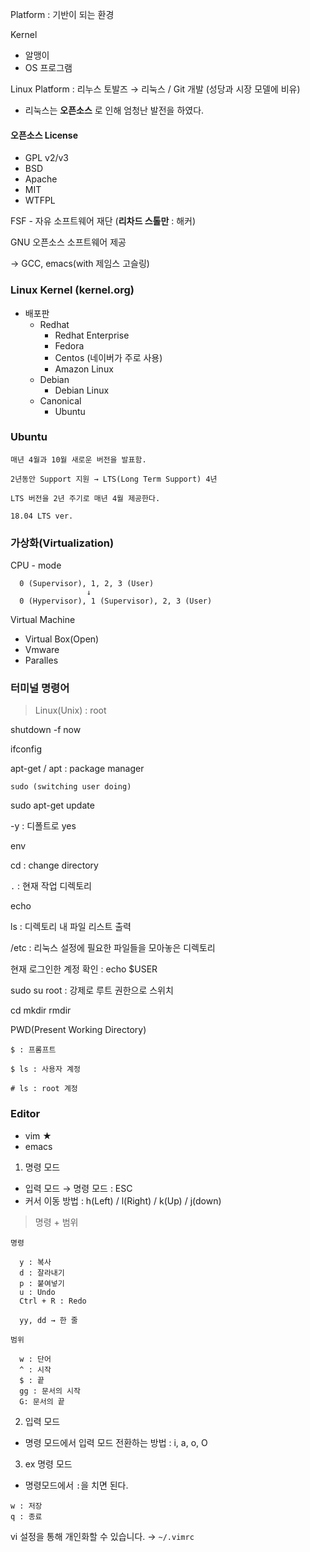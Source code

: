 Platform : 기반이 되는 환경

Kernel

- 알맹이
- OS 프로그램

Linux Platform : 리누스 토발즈 → 리눅스 / Git 개발 (성당과 시장 모델에 비유)

- 리눅스는 **오픈소스** 로 인해 엄청난 발전을 하였다.


#### 오픈소스 License
- GPL v2/v3
- BSD
- Apache
- MIT
- WTFPL

FSF - 자유 소프트웨어 재단 (**리차드 스톨만** : 해커)

GNU 오픈소스 소프트웨어 제공

→ GCC, emacs(with 제임스 고슬링)


### Linux Kernel (kernel.org)

- 배포판
  - Redhat
    - Redhat Enterprise
    - Fedora
    - Centos (네이버가 주로 사용)
    - Amazon Linux
  - Debian
    - Debian Linux
  - Canonical
    - Ubuntu


### Ubuntu

    매년 4월과 10월 새로운 버전을 발표함.

    2년동안 Support 지원 → LTS(Long Term Support) 4년

    LTS 버전을 2년 주기로 매년 4월 제공한다.

    18.04 LTS ver.


### 가상화(Virtualization)

CPU - mode

```
  0 (Supervisor), 1, 2, 3 (User)
                 ↓
  0 (Hypervisor), 1 (Supervisor), 2, 3 (User)
```

Virtual Machine
- Virtual Box(Open)
- Vmware
- Paralles


### 터미널 명령어

> Linux(Unix) : root

shutdown -f now

ifconfig

apt-get / apt : package manager

`sudo (switching user doing)`

sudo apt-get update

-y : 디폴트로 yes

env

cd : change directory

`.` : 현재 작업 디렉토리

echo

ls : 디렉토리 내 파일 리스트 출력

/etc : 리눅스 설정에 필요한 파일들을 모아놓은 디렉토리

현재 로그인한 계정 확인 : echo $USER

sudo su root : 강제로 루트 권한으로 스위치

cd
mkdir
rmdir

PWD(Present Working Directory)

```
$ : 프롬프트

$ ls : 사용자 계정

# ls : root 계정
```


### Editor
  - vim ★
  - emacs


1. 명령 모드
  - 입력 모드 → 명령 모드 : ESC
  - 커서 이동 방법 : h(Left) / l(Right) / k(Up) / j(down)


  > 명령 + 범위

```
명령

  y : 복사
  d : 잘라내기
  p : 붙여넣기
  u : Undo
  Ctrl + R : Redo

  yy, dd → 한 줄

범위

  w : 단어
  ^ : 시작
  $ : 끝
  gg : 문서의 시작
  G: 문서의 끝

```

2. 입력 모드
  - 명령 모드에서 입력 모드 전환하는 방법 : i, a, o, O


3. ex 명령 모드
  - 명령모드에서 `:`을 치면 된다.

```
w : 저장
q : 종료
```

vi 설정을 통해 개인화할 수 있습니다.
→ `~/.vimrc`

